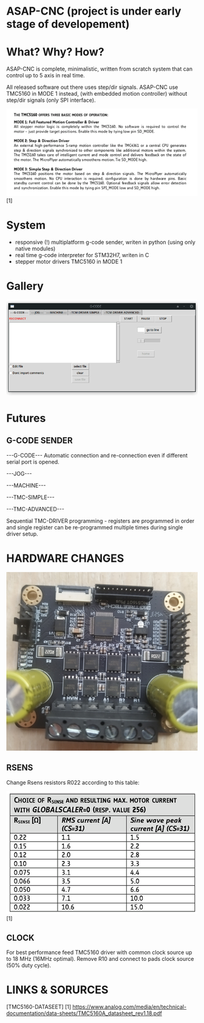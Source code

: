 # ASAP-CNC (project is under early stage of developement)

# What? Why? How?

ASAP-CNC is complete, minimalistic, written from scratch system that can control up to 5 axis in real time.

All released software out there uses step/dir signals. ASAP-CNC use TMC5160 in MODE 1 instead, (with embedded motion controller) without step/dir signals (only SPI interface).

![](https://raw.githubusercontent.com/0xDEADBEEF-ARM/ASAP-CNC/main/TMC-MODE.png)
[1]

# System
- responsive (!) multiplatform g-code sender, writen in python (using only native modules)
- real time g-code interpreter for STM32H7, writen in C
- stepper motor drivers TMC5160 in MODE 1

# Gallery
![](https://raw.githubusercontent.com/0xDEADBEEF-ARM/ASAP-CNC/main/ASAP-TMC-ADVANCED.gif)


# Futures

## G-CODE SENDER

---G-CODE---
Automatic connection and re-connection even if different serial port is opened.

---JOG---

---MACHINE---

---TMC-SIMPLE---

---TMC-ADVANCED---

Sequential TMC-DRIVER programming - registers are programmed in order and single register can be re-programmed multiple times during single driver setup.

# HARDWARE CHANGES

![](https://raw.githubusercontent.com/0xDEADBEEF-ARM/ASAP-CNC/main/IMG_1b.jpg)

## RSENS
Change Rsens resistors R022 according to this table:

![](https://raw.githubusercontent.com/0xDEADBEEF-ARM/ASAP-CNC/main/RSENS.png)
[1]

## CLOCK
For best performance feed TMC5160 driver with common clock source up to 18 MHz (16MHz optimal).
Remove R10 and connect to pads clock source (50% duty cycle).

# LINKS & SORURCES
[TMC5160-DATASEET]
[1]
https://www.analog.com/media/en/technical-documentation/data-sheets/TMC5160A_datasheet_rev1.18.pdf
